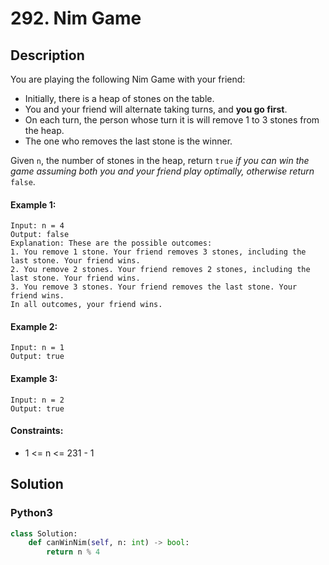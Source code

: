 # 292. Nim Game


## Description
You are playing the following Nim Game with your friend:

-   Initially, there is a heap of stones on the table.
-   You and your friend will alternate taking turns, and **you go first**.
-   On each turn, the person whose turn it is will remove 1 to 3 stones from the heap.
-   The one who removes the last stone is the winner.

Given `n`, the number of stones in the heap, return `true` *if you can win the game assuming both you and your friend play optimally, otherwise return* `false`.

#### Example 1:
```
Input: n = 4
Output: false
Explanation: These are the possible outcomes:
1. You remove 1 stone. Your friend removes 3 stones, including the last stone. Your friend wins.
2. You remove 2 stones. Your friend removes 2 stones, including the last stone. Your friend wins.
3. You remove 3 stones. Your friend removes the last stone. Your friend wins.
In all outcomes, your friend wins.
```

#### Example 2:
```
Input: n = 1
Output: true
```

#### Example 3:
```
Input: n = 2
Output: true
```

#### Constraints:
- 1 <= n <= 231 - 1


## Solution

### Python3
```python
class Solution:
    def canWinNim(self, n: int) -> bool:
        return n % 4
```
